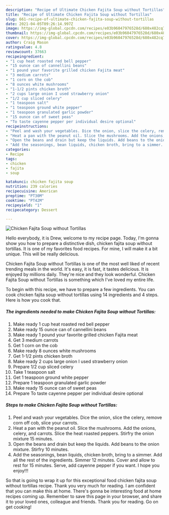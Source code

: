 ```yaml
---
description: "Recipe of Ultimate Chicken Fajita Soup without Tortillas"
title: "Recipe of Ultimate Chicken Fajita Soup without Tortillas"
slug: 661-recipe-of-ultimate-chicken-fajita-soup-without-tortillas
date: 2021-04-05T09:26:14.997Z
image: https://img-global.cpcdn.com/recipes/e03b96047976528d/680x482cq70/chicken-fajita-soup-without-tortillas-recipe-main-photo.jpg
thumbnail: https://img-global.cpcdn.com/recipes/e03b96047976528d/680x482cq70/chicken-fajita-soup-without-tortillas-recipe-main-photo.jpg
cover: https://img-global.cpcdn.com/recipes/e03b96047976528d/680x482cq70/chicken-fajita-soup-without-tortillas-recipe-main-photo.jpg
author: Craig Mason
ratingvalue: 4.8
reviewcount: 37663
recipeingredient:
- "1 cup heat roasted red bell pepper"
- "15 ounce can of cannellini beans"
- "1 pound your favorite grilled chicken Fajita meat"
- "3 medium carrots"
- "1 corn on the cob"
- "8 ounces white mushrooms"
- "1-1/2 pints chicken broth"
- "2 cups large onion I used strawberry onion"
- "1/2 cup sliced celery"
- "1 teaspoon salt"
- "1 teaspoon ground white pepper"
- "1 teaspoon granulated garlic powder"
- "15 ounce can of sweet peas"
- "To taste cayenne pepper per individual desire optional"
recipeinstructions:
- "Peel and wash your vegetables. Dice the onion, slice the celery, remove corn off cob, slice your carrots."
- "Heat a pan with the peanut oil. Slice the mushrooms. Add the onions, celery, and carrots. Slice the heat roasted peppers. Stirfry the onion mixture 15 minutes."
- "Open the beans and drain but keep the liquids. Add beans to the onion mixture. Stirfry 10 minutes."
- "Add the seasonings, bean liquids, chicken broth, bring to a simmer. Add all the rest of the ingredients. Simmer 12 minutes. Cover and allow to rest for 15 minutes. Serve, add cayenne pepper if you want. I hope you enjoy!!!"
categories:
- Recipe
tags:
- chicken
- fajita
- soup

katakunci: chicken fajita soup 
nutrition: 239 calories
recipecuisine: American
preptime: "PT30M"
cooktime: "PT42M"
recipeyield: "1"
recipecategory: Dessert

---
```



![Chicken Fajita Soup without Tortillas](https://img-global.cpcdn.com/recipes/e03b96047976528d/680x482cq70/chicken-fajita-soup-without-tortillas-recipe-main-photo.jpg)

Hello everybody, it is Drew, welcome to my recipe page. Today, I'm gonna show you how to prepare a distinctive dish, chicken fajita soup without tortillas. It is one of my favorites food recipes. For mine, I will make it a bit unique. This will be really delicious.

Chicken Fajita Soup without Tortillas is one of the most well liked of recent trending meals in the world. It's easy, it is fast, it tastes delicious. It is enjoyed by millions daily. They're nice and they look wonderful. Chicken Fajita Soup without Tortillas is something which I've loved my entire life.




To begin with this recipe, we have to prepare a few ingredients. You can cook chicken fajita soup without tortillas using 14 ingredients and 4 steps. Here is how you cook that.

<!--inarticleads1-->

##### The ingredients needed to make Chicken Fajita Soup without Tortillas:

1. Make ready 1 cup heat roasted red bell pepper
1. Make ready 15 ounce can of cannellini beans
1. Make ready 1 pound your favorite grilled chicken Fajita meat
1. Get 3 medium carrots
1. Get 1 corn on the cob
1. Make ready 8 ounces white mushrooms
1. Get 1-1/2 pints chicken broth
1. Make ready 2 cups large onion I used strawberry onion
1. Prepare 1/2 cup sliced celery
1. Take 1 teaspoon salt
1. Get 1 teaspoon ground white pepper
1. Prepare 1 teaspoon granulated garlic powder
1. Make ready 15 ounce can of sweet peas
1. Prepare To taste cayenne pepper per individual desire optional




<!--inarticleads2-->

##### Steps to make Chicken Fajita Soup without Tortillas:

1. Peel and wash your vegetables. Dice the onion, slice the celery, remove corn off cob, slice your carrots.
1. Heat a pan with the peanut oil. Slice the mushrooms. Add the onions, celery, and carrots. Slice the heat roasted peppers. Stirfry the onion mixture 15 minutes.
1. Open the beans and drain but keep the liquids. Add beans to the onion mixture. Stirfry 10 minutes.
1. Add the seasonings, bean liquids, chicken broth, bring to a simmer. Add all the rest of the ingredients. Simmer 12 minutes. Cover and allow to rest for 15 minutes. Serve, add cayenne pepper if you want. I hope you enjoy!!!




So that is going to wrap it up for this exceptional food chicken fajita soup without tortillas recipe. Thank you very much for reading. I am confident that you can make this at home. There's gonna be interesting food at home recipes coming up. Remember to save this page in your browser, and share it to your loved ones, colleague and friends. Thank you for reading. Go on get cooking!
